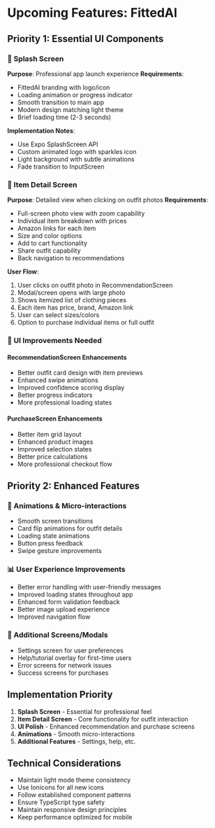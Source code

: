 # Upcoming Features: FittedAI

## Priority 1: Essential UI Components

### 🚀 Splash Screen

**Purpose**: Professional app launch experience
**Requirements**:

- FittedAI branding with logo/icon
- Loading animation or progress indicator
- Smooth transition to main app
- Modern design matching light theme
- Brief loading time (2-3 seconds)

**Implementation Notes**:

- Use Expo SplashScreen API
- Custom animated logo with sparkles icon
- Light background with subtle animations
- Fade transition to InputScreen

### 📱 Item Detail Screen

**Purpose**: Detailed view when clicking on outfit photos
**Requirements**:

- Full-screen photo view with zoom capability
- Individual item breakdown with prices
- Amazon links for each item
- Size and color options
- Add to cart functionality
- Share outfit capability
- Back navigation to recommendations

**User Flow**:

1. User clicks on outfit photo in RecommendationScreen
2. Modal/screen opens with large photo
3. Shows itemized list of clothing pieces
4. Each item has price, brand, Amazon link
5. User can select sizes/colors
6. Option to purchase individual items or full outfit

### 🎨 UI Improvements Needed

#### RecommendationScreen Enhancements

- Better outfit card design with item previews
- Enhanced swipe animations
- Improved confidence scoring display
- Better progress indicators
- More professional loading states

#### PurchaseScreen Enhancements

- Better item grid layout
- Enhanced product images
- Improved selection states
- Better price calculations
- More professional checkout flow

## Priority 2: Enhanced Features

### 🔄 Animations & Micro-interactions

- Smooth screen transitions
- Card flip animations for outfit details
- Loading state animations
- Button press feedback
- Swipe gesture improvements

### 📊 User Experience Improvements

- Better error handling with user-friendly messages
- Improved loading states throughout app
- Enhanced form validation feedback
- Better image upload experience
- Improved navigation flow

### 🎯 Additional Screens/Modals

- Settings screen for user preferences
- Help/tutorial overlay for first-time users
- Error screens for network issues
- Success screens for purchases

## Implementation Priority

1. **Splash Screen** - Essential for professional feel
2. **Item Detail Screen** - Core functionality for outfit interaction
3. **UI Polish** - Enhanced recommendation and purchase screens
4. **Animations** - Smooth micro-interactions
5. **Additional Features** - Settings, help, etc.

## Technical Considerations

- Maintain light mode theme consistency
- Use Ionicons for all new icons
- Follow established component patterns
- Ensure TypeScript type safety
- Maintain responsive design principles
- Keep performance optimized for mobile
